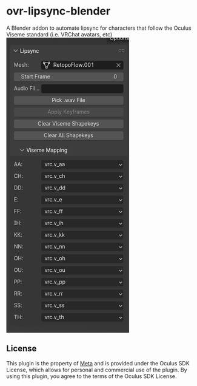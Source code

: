 # ovr-lipsync-blender
A Blender addon to automate lipsync for characters that follow the Oculus Viseme standard (i.e. VRChat avatars, etc)
<img align="center" src="https://github.com/N1nDr0id/ovr-lipsync-blender/blob/main/docs/addon_preview.png?raw=true" alt="An example image of the lipsync addon, showing off the various features">

## License
This plugin is the property of [Meta](https://about.meta.com/) and is provided under the Oculus SDK License, which allows for personal and commercial use of the plugin. By using this plugin, you agree to the terms of the Oculus SDK License.
